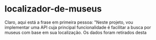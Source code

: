 # localizador-de-museus
 Claro, aqui está a frase em primeira pessoa:  "Neste projeto, vou implementar uma API cuja principal funcionalidade é facilitar a busca por museus com base em sua localização. Os dados foram retirados desta 

